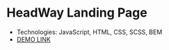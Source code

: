 # HeadWay Landing Page
- Technologies: JavaScript, HTML, CSS, SCSS, BEM
- [DEMO LINK](https://jhesher.github.io/headway-landing-react/)
